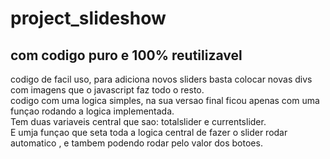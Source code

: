 # project_slideshow
## com codigo puro e 100% reutilizavel 
codigo de facil uso, para adiciona novos sliders basta colocar novas divs com imagens que o javascript faz todo o resto. <br>
codigo com uma logica simples, na sua versao final ficou apenas com uma funçao rodando a logica implementada. <br>
Tem duas variaveis central que sao: totalslider e currentslider. <br>
E umja funçao que seta toda a logica central de fazer o slider rodar automatico , e tambem podendo rodar pelo valor dos botoes.
